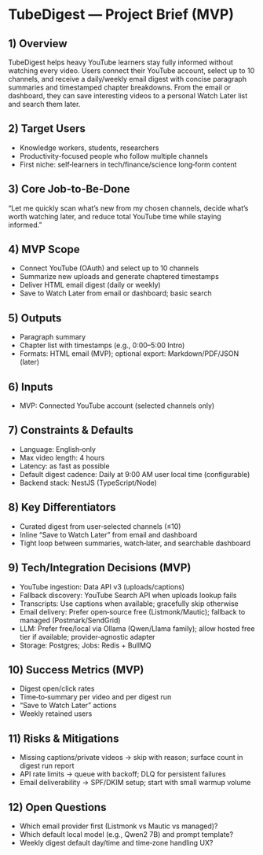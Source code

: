 # TubeDigest — Project Brief (MVP)

## 1) Overview
TubeDigest helps heavy YouTube learners stay fully informed without watching every video. Users connect their YouTube account, select up to 10 channels, and receive a daily/weekly email digest with concise paragraph summaries and timestamped chapter breakdowns. From the email or dashboard, they can save interesting videos to a personal Watch Later list and search them later.

## 2) Target Users
- Knowledge workers, students, researchers
- Productivity-focused people who follow multiple channels
- First niche: self‑learners in tech/finance/science long‑form content

## 3) Core Job‑to‑Be‑Done
“Let me quickly scan what’s new from my chosen channels, decide what’s worth watching later, and reduce total YouTube time while staying informed.”

## 4) MVP Scope
- Connect YouTube (OAuth) and select up to 10 channels
- Summarize new uploads and generate chaptered timestamps
- Deliver HTML email digest (daily or weekly)
- Save to Watch Later from email or dashboard; basic search

## 5) Outputs
- Paragraph summary
- Chapter list with timestamps (e.g., 0:00–5:00 Intro)
- Formats: HTML email (MVP); optional export: Markdown/PDF/JSON (later)

## 6) Inputs
- MVP: Connected YouTube account (selected channels only)

## 7) Constraints & Defaults
- Language: English‑only
- Max video length: 4 hours
- Latency: as fast as possible
- Default digest cadence: Daily at 9:00 AM user local time (configurable)
- Backend stack: NestJS (TypeScript/Node)

## 8) Key Differentiators
- Curated digest from user‑selected channels (≤10)
- Inline “Save to Watch Later” from email and dashboard
- Tight loop between summaries, watch‑later, and searchable dashboard

## 9) Tech/Integration Decisions (MVP)
- YouTube ingestion: Data API v3 (uploads/captions)
- Fallback discovery: YouTube Search API when uploads lookup fails
- Transcripts: Use captions when available; gracefully skip otherwise
- Email delivery: Prefer open‑source free (Listmonk/Mautic); fallback to managed (Postmark/SendGrid)
- LLM: Prefer free/local via Ollama (Qwen/Llama family); allow hosted free tier if available; provider‑agnostic adapter
- Storage: Postgres; Jobs: Redis + BullMQ

## 10) Success Metrics (MVP)
- Digest open/click rates
- Time‑to‑summary per video and per digest run
- “Save to Watch Later” actions
- Weekly retained users

## 11) Risks & Mitigations
- Missing captions/private videos → skip with reason; surface count in digest run report
- API rate limits → queue with backoff; DLQ for persistent failures
- Email deliverability → SPF/DKIM setup; start with small warmup volume

## 12) Open Questions
- Which email provider first (Listmonk vs Mautic vs managed)?
- Which default local model (e.g., Qwen2 7B) and prompt template?
- Weekly digest default day/time and time‑zone handling UX?
